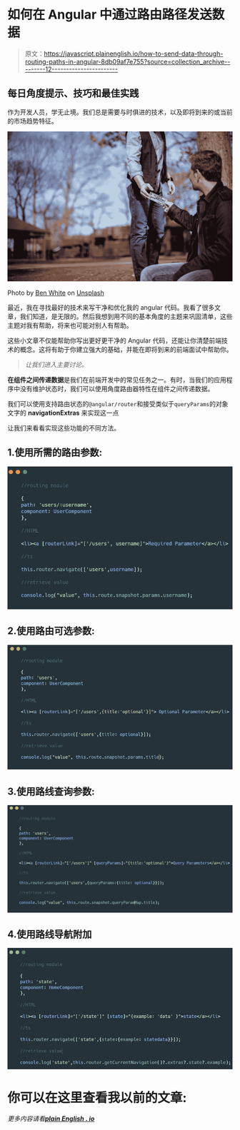 # 如何在 Angular 中通过路由路径发送数据

> 原文：<https://javascript.plainenglish.io/how-to-send-data-through-routing-paths-in-angular-8db09af7e755?source=collection_archive---------12----------------------->

## 每日角度提示、技巧和最佳实践

作为开发人员，学无止境。我们总是需要与时俱进的技术，以及即将到来的或当前的市场趋势特征。

![](img/74a09a18dcb6579b6fdd66ac0d2ccd9f.png)

Photo by [Ben White](https://unsplash.com/@benwhitephotography?utm_source=medium&utm_medium=referral) on [Unsplash](https://unsplash.com?utm_source=medium&utm_medium=referral)

最近，我在寻找最好的技术来写干净和优化我的 angular 代码。我看了很多文章，我们知道，是无限的。然后我想到用不同的基本角度的主题来巩固清单，这些主题对我有帮助，将来也可能对别人有帮助。

这些小文章不仅能帮助你写出更好更干净的 Angular 代码，还能让你清楚前端技术的概念。这将有助于你建立强大的基础，并能在即将到来的前端面试中帮助你。

> *让我们进入主要讨论。*

**在组件之间传递数据**是我们在前端开发中的常见任务之一。有时，当我们的应用程序中没有维护状态时，我们可以使用角度路由器特性在组件之间传递数据。

我们可以使用支持路由状态的`@angular/router`和接受类似于`queryParams`的对象文字的 **navigationExtras** 来实现这一点

让我们来看看实现这些功能的不同方法。

## 1.使用所需的路由参数:

![](img/adabd8afcc4516fd10be5449e5a31ab2.png)

## 2.使用路由可选参数:

![](img/2b87801549d19af0de9ecec2be90a111.png)

## 3.使用路线查询参数:

![](img/15f64e29ddc34e8781eeb1248a5cd722.png)

## 4.使用路线导航附加

![](img/50722dcfa6524f91dcdb9f8993fd638c.png)

# **你可以在这里查看我以前的文章:**

*更多内容请看*[***plain English . io***](http://plainenglish.io/)